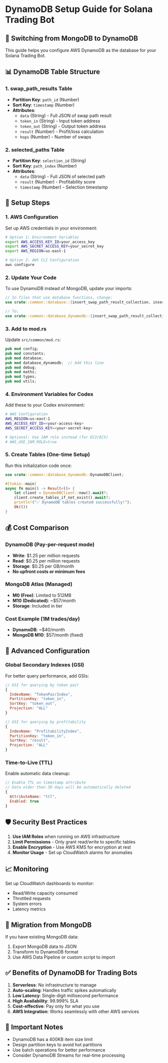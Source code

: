 # DynamoDB Setup Guide for Solana Trading Bot

## 🔄 Switching from MongoDB to DynamoDB

This guide helps you configure AWS DynamoDB as the database for your Solana Trading Bot.

## 📊 DynamoDB Table Structure

### 1. **swap_path_results** Table
- **Partition Key**: `path_id` (Number)
- **Sort Key**: `timestamp` (Number)
- **Attributes**:
  - `data` (String) - Full JSON of swap path result
  - `token_in` (String) - Input token address
  - `token_out` (String) - Output token address
  - `result` (Number) - Profit/loss calculation
  - `hops` (Number) - Number of swaps

### 2. **selected_paths** Table
- **Partition Key**: `selection_id` (String)
- **Sort Key**: `path_index` (Number)
- **Attributes**:
  - `data` (String) - Full JSON of selected path
  - `result` (Number) - Profitability score
  - `timestamp` (Number) - Selection timestamp

## 🚀 Setup Steps

### 1. AWS Configuration

Set up AWS credentials in your environment:

```bash
# Option 1: Environment Variables
export AWS_ACCESS_KEY_ID=your_access_key
export AWS_SECRET_ACCESS_KEY=your_secret_key
export AWS_REGION=us-east-1

# Option 2: AWS CLI Configuration
aws configure
```

### 2. Update Your Code

To use DynamoDB instead of MongoDB, update your imports:

```rust
// In files that use database functions, change:
use crate::common::database::{insert_swap_path_result_collection, insert_vec_swap_path_selected_collection};

// To:
use crate::common::database_dynamodb::{insert_swap_path_result_collection, insert_vec_swap_path_selected_collection};
```

### 3. Add to mod.rs

Update `src/common/mod.rs`:

```rust
pub mod config;
pub mod constants;
pub mod database;
pub mod database_dynamodb;  // Add this line
pub mod debug;
pub mod maths;
pub mod types;
pub mod utils;
```

### 4. Environment Variables for Codex

Add these to your Codex environment:

```bash
# AWS Configuration
AWS_REGION=us-east-1
AWS_ACCESS_KEY_ID=<your-access-key>
AWS_SECRET_ACCESS_KEY=<your-secret-key>

# Optional: Use IAM role instead (for EC2/ECS)
# AWS_USE_IAM_ROLE=true
```

### 5. Create Tables (One-time Setup)

Run this initialization code once:

```rust
use crate::common::database_dynamodb::DynamoDBClient;

#[tokio::main]
async fn main() -> Result<()> {
    let client = DynamoDBClient::new().await?;
    client.create_tables_if_not_exist().await?;
    println!("✅ DynamoDB tables created successfully!");
    Ok(())
}
```

## 💰 Cost Comparison

### DynamoDB (Pay-per-request mode)
- **Write**: $1.25 per million requests
- **Read**: $0.25 per million requests
- **Storage**: $0.25 per GB/month
- **No upfront costs or minimum fees**

### MongoDB Atlas (Managed)
- **M0 (Free)**: Limited to 512MB
- **M10 (Dedicated)**: ~$57/month
- **Storage**: Included in tier

### Cost Example (1M trades/day)
- **DynamoDB**: ~$40/month
- **MongoDB M10**: $57/month (fixed)

## 🔧 Advanced Configuration

### Global Secondary Indexes (GSI)

For better query performance, add GSIs:

```javascript
// GSI for querying by token pair
{
  IndexName: "TokenPairIndex",
  PartitionKey: "token_in",
  SortKey: "token_out",
  Projection: "ALL"
}

// GSI for querying by profitability
{
  IndexName: "ProfitabilityIndex",
  PartitionKey: "token_in",
  SortKey: "result",
  Projection: "ALL"
}
```

### Time-to-Live (TTL)

Enable automatic data cleanup:

```javascript
// Enable TTL on timestamp attribute
// Data older than 30 days will be automatically deleted
{
  AttributeName: "ttl",
  Enabled: true
}
```

## 🛡️ Security Best Practices

1. **Use IAM Roles** when running on AWS infrastructure
2. **Limit Permissions** - Only grant read/write to specific tables
3. **Enable Encryption** - Use AWS KMS for encryption at rest
4. **Monitor Usage** - Set up CloudWatch alarms for anomalies

## 📈 Monitoring

Set up CloudWatch dashboards to monitor:
- Read/Write capacity consumed
- Throttled requests
- System errors
- Latency metrics

## 🔄 Migration from MongoDB

If you have existing MongoDB data:

1. Export MongoDB data to JSON
2. Transform to DynamoDB format
3. Use AWS Data Pipeline or custom script to import

## ✅ Benefits of DynamoDB for Trading Bots

1. **Serverless**: No infrastructure to manage
2. **Auto-scaling**: Handles traffic spikes automatically
3. **Low Latency**: Single-digit millisecond performance
4. **High Availability**: 99.999% SLA
5. **Cost-effective**: Pay only for what you use
6. **AWS Integration**: Works seamlessly with other AWS services

## 🚨 Important Notes

- DynamoDB has a 400KB item size limit
- Design partition keys to avoid hot partitions
- Use batch operations for better performance
- Consider DynamoDB Streams for real-time processing
